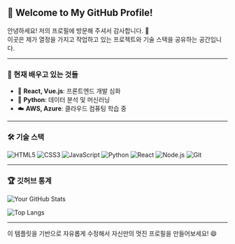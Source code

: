 ## 👋 Welcome to My GitHub Profile!

안녕하세요! 저의 프로필에 방문해 주셔서 감사합니다. 🌟  
이곳은 제가 열정을 가지고 작업하고 있는 프로젝트와 기술 스택을 공유하는 공간입니다.

---

### 🌱 현재 배우고 있는 것들
- 📖 **React, Vue.js**: 프론트엔드 개발 심화
- 🐍 **Python**: 데이터 분석 및 머신러닝
- ☁️ **AWS, Azure**: 클라우드 컴퓨팅 학습 중

---


### 🛠️ 기술 스택
![HTML5](https://img.shields.io/badge/-HTML5-E34F26?logo=html5&logoColor=white&style=flat)
![CSS3](https://img.shields.io/badge/-CSS3-1572B6?logo=css3&logoColor=white&style=flat)
![JavaScript](https://img.shields.io/badge/-JavaScript-F7DF1E?logo=javascript&logoColor=black&style=flat)
![Python](https://img.shields.io/badge/-Python-3776AB?logo=python&logoColor=white&style=flat)
![React](https://img.shields.io/badge/-React-61DAFB?logo=react&logoColor=black&style=flat)
![Node.js](https://img.shields.io/badge/-Node.js-339933?logo=node.js&logoColor=white&style=flat)
![Git](https://img.shields.io/badge/-Git-F05032?logo=git&logoColor=white&style=flat)

---

### 🏆 깃허브 통계
![Your GitHub Stats](https://github-readme-stats.vercel.app/api?username=minukhan&show_icons=true&theme=radical)

![Top Langs](https://github-readme-stats.vercel.app/api/top-langs/?username=minukhan&layout=compact&theme=radical)

---

이 템플릿을 기반으로 자유롭게 수정해서 자신만의 멋진 프로필을 만들어보세요! 😄
